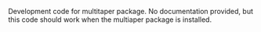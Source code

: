 Development code for multitaper package. No documentation provided, but this code should work when the multiaper package is installed.

